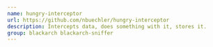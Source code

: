 ```yaml
---
name: hungry-interceptor
url: https://github.com/nbuechler/hungry-interceptor
description: Intercepts data, does something with it, stores it.
group: blackarch blackarch-sniffer
---
```

